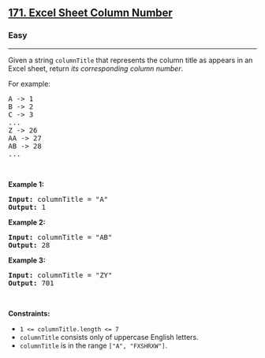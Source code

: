 <h2><a href="https://leetcode.com/problems/excel-sheet-column-number/">171. Excel Sheet Column Number</a></h2><h3>Easy</h3><hr><div style="user-select: auto;"><p style="user-select: auto;">Given a string <code style="user-select: auto;">columnTitle</code> that represents the column title as appears in an Excel sheet, return <em style="user-select: auto;">its corresponding column number</em>.</p>

<p style="user-select: auto;">For example:</p>

<pre style="user-select: auto;">A -&gt; 1
B -&gt; 2
C -&gt; 3
...
Z -&gt; 26
AA -&gt; 27
AB -&gt; 28 
...
</pre>

<p style="user-select: auto;">&nbsp;</p>
<p style="user-select: auto;"><strong style="user-select: auto;">Example 1:</strong></p>

<pre style="user-select: auto;"><strong style="user-select: auto;">Input:</strong> columnTitle = "A"
<strong style="user-select: auto;">Output:</strong> 1
</pre>

<p style="user-select: auto;"><strong style="user-select: auto;">Example 2:</strong></p>

<pre style="user-select: auto;"><strong style="user-select: auto;">Input:</strong> columnTitle = "AB"
<strong style="user-select: auto;">Output:</strong> 28
</pre>

<p style="user-select: auto;"><strong style="user-select: auto;">Example 3:</strong></p>

<pre style="user-select: auto;"><strong style="user-select: auto;">Input:</strong> columnTitle = "ZY"
<strong style="user-select: auto;">Output:</strong> 701
</pre>

<p style="user-select: auto;">&nbsp;</p>
<p style="user-select: auto;"><strong style="user-select: auto;">Constraints:</strong></p>

<ul style="user-select: auto;">
	<li style="user-select: auto;"><code style="user-select: auto;">1 &lt;= columnTitle.length &lt;= 7</code></li>
	<li style="user-select: auto;"><code style="user-select: auto;">columnTitle</code> consists only of uppercase English letters.</li>
	<li style="user-select: auto;"><code style="user-select: auto;">columnTitle</code> is in the range <code style="user-select: auto;">["A", "FXSHRXW"]</code>.</li>
</ul>
</div>